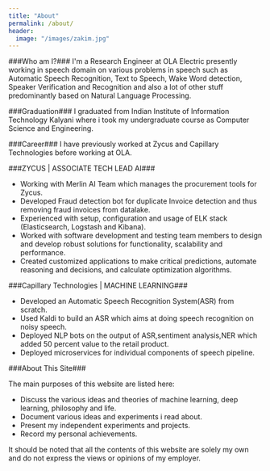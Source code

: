 ```yaml
---
title: "About"
permalink: /about/
header:
  image: "/images/zakim.jpg"
---
```


###Who am I?###
I'm a Research Engineer at OLA Electric presently working in speech domain on various problems in speech such as Automatic Speech Recognition, Text to Speech, Wake Word detection, Speaker Verification and Recognition and also a lot of other stuff predominantly based on Natural Language Processing.

###Graduation###
I graduated from Indian Institute of Information Technology Kalyani where i took my undergraduate course as Computer Science and Engineering. 

###Career###
I have previously worked at Zycus and Capillary Technologies before working at OLA.

###ZYCUS | ASSOCIATE TECH LEAD AI###
- Working with Merlin AI Team which manages the procurement tools for Zycus.
- Developed Fraud detection bot for duplicate Invoice detection and thus removing fraud invoices from datalake.
- Experienced with setup, configuration and usage of ELK stack (Elasticsearch, Logstash and Kibana).
- Worked with software development and testing team members to design and develop robust solutions for functionality, scalability and performance.
- Created customized applications to make critical predictions, automate reasoning and decisions, and calculate optimization algorithms.

###Capillary Technologies | MACHINE LEARNING###
- Developed an Automatic Speech Recognition System(ASR) from scratch.
- Used Kaldi to build an ASR which aims at doing speech recognition on noisy speech.
- Deployed NLP bots on the output of ASR,sentiment analysis,NER which added 50 percent value to
the retail product. 
- Deployed microservices for individual components of speech pipeline.

###About This Site###

The main purposes of this website are listed here:

- Discuss the various ideas and theories of machine learning, deep learning, philosophy and life.
- Document various ideas and experiments i read about.
- Present my independent experiments and projects.
- Record my personal achievements.

It should be noted that all the contents of this website are solely my own and do not express the views or opinions of my employer.

